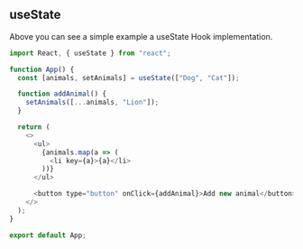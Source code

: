 ## useState

Above you can see a simple example a useState Hook implementation.

```js
import React, { useState } from "react";

function App() {
  const [animals, setAnimals] = useState(["Dog", "Cat"]);

  function addAnimal() {
    setAnimals([...animals, "Lion"]);
  }

  return (
    <>
      <ul>
        {animals.map(a => (
          <li key={a}>{a}</li>
        ))}
      </ul>

      <button type="button" onClick={addAnimal}>Add new animal</button>
    </>
  );
}

export default App;
```
